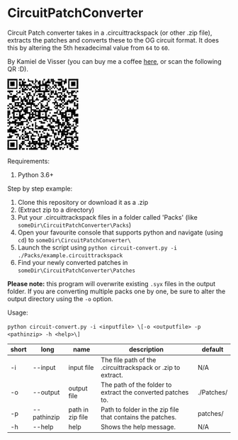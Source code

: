 # CircuitPatchConverter
Circuit Patch converter takes in a .circuittrackspack (or other .zip file), 
extracts the patches and converts these to the OG circuit format.
It does this by altering the 5th hexadecimal value from `64` to `60`.


By Kamiel de Visser (you can buy me a coffee [here](https://www.paypal.com/donate/?business=BXNPFUTTJF25G&no_recurring=0&item_name=Here+you+can+supply+my+everlasting+quest+for+cafe%C3%AFne+%3A%29&currency_code=EUR), or scan the following QR :D).

![QR](./.donate/QR.png)

Requirements: 
1. Python 3.6+

Step by step example:
1. Clone this repository or download it as a .zip
2. (Extract zip to a directory)
3. Put your .circuittrackspack files in a folder called 'Packs' (like `someDir\CircuitPatchConverter\Packs`)
4. Open your favourite console that supports python and navigate (using `cd`) to `someDir\CircuitPatchConverter\` 
4. Launch the script using `python circuit-convert.py -i ./Packs/example.circuittrackspack` 
5. Find your newly converted patches in `someDir\CircuitPatchConverter\Patches`

**Please note:** this program will overwrite existing `.syx` files in the output folder. If you are converting multiple packs one by one, be sure to alter the output directory using the `-o` option.

Usage:

`python circuit-convert.py -i <inputfile> \[-o <outputfile> -p <pathinzip> -h <help>\]`

| short | long        | name               | description                                                 | default    |
|-------|-------------|--------------------|-------------------------------------------------------------|------------|
| -i    | --input     | input file         | The file path of the .circuittrackspack or .zip to extract. | N/A        |
| -o    | --output    | output file        | The path of the folder to extract the converted patches to. | ./Patches/ |
| -p    | --pathinzip | path in zip file   | Path to folder in the zip file that contains the patches.   | patches/   |
| -h    | --help      | help               | Shows the help message.                                     | N/A        |
